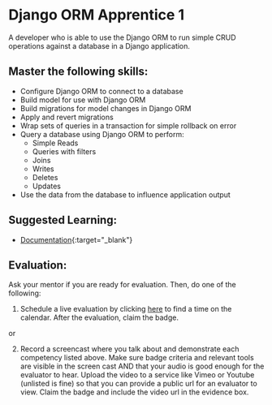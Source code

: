# Django ORM Apprentice 1

A developer who is able to use the Django ORM to run simple CRUD operations against a database in a Django application.

## Master the following skills:

- Configure Django ORM to connect to a database
- Build model for use with Django ORM
- Build migrations for model changes in Django ORM
- Apply and revert migrations
- Wrap sets of queries in a transaction for simple rollback on error
- Query a database using Django ORM to perform:
  - Simple Reads
  - Queries with filters
  - Joins
  - Writes
  - Deletes
  - Updates
- Use the data from the database to influence application output

## Suggested Learning:

- [Documentation](https://docs.djangoproject.com/en/3.1/topics/db/){:target="\_blank"}

## Evaluation:

Ask your mentor if you are ready for evaluation. Then, do one of the following:

1. Schedule a live evaluation by clicking [here](https://calendly.com/codex-evaluations/full-stack) to find a time on the calendar. After the evaluation, claim the badge.

or

2. Record a screencast where you talk about and demonstrate each competency listed above. Make sure badge criteria and relevant tools are visible in the screen cast AND that your audio is good enough for the evaluator to hear. Upload the video to a service like Vimeo or Youtube (unlisted is fine) so that you can provide a public url for an evaluator to view. Claim the badge and include the video url in the evidence box.
